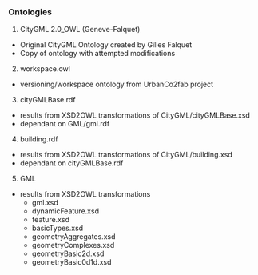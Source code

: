 ### Ontologies

1. CityGML 2.0_OWL (Geneve-Falquet)
  - Original CityGML Ontology created by Gilles Falquet
  - Copy of ontology with attempted modifications
2. workspace.owl
  - versioning/workspace ontology from UrbanCo2fab project
3. cityGMLBase.rdf
  - results from XSD2OWL transformations of CityGML/cityGMLBase.xsd
  - dependant on GML/gml.rdf
4. building.rdf
  - results from XSD2OWL transformations of CityGML/building.xsd
  - dependant on cityGMLBase.rdf
5. GML
  - results from XSD2OWL transformations
    - gml.xsd
    - dynamicFeature.xsd
    - feature.xsd
    - basicTypes.xsd
    - geometryAggregates.xsd
    - geometryComplexes.xsd
    - geometryBasic2d.xsd
    - geometryBasic0d1d.xsd